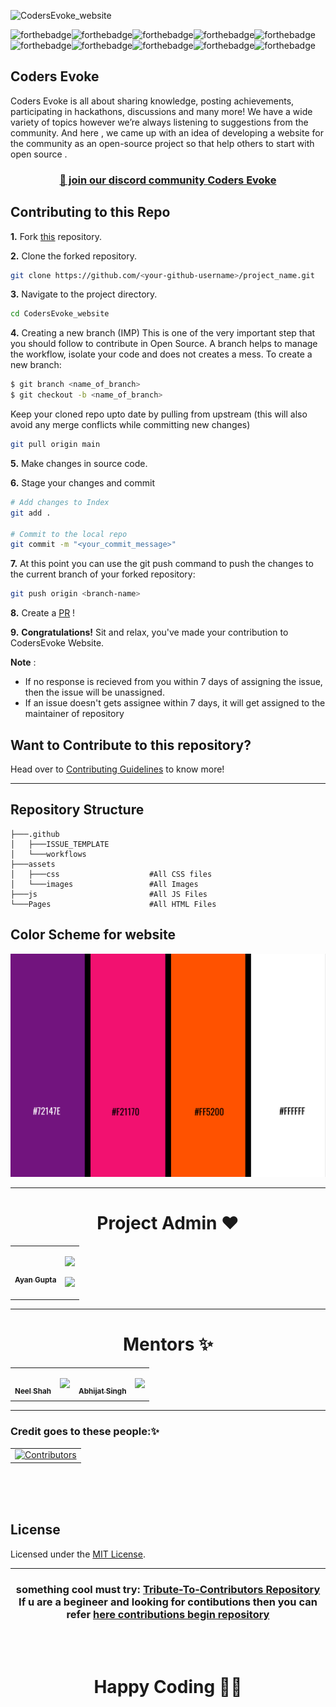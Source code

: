 ![CodersEvoke_website](https://socialify.git.ci/Coders-Evoke-Community/CodersEvoke_website/image?description=1&descriptionEditable=A%20Community%20Website%20for%20CodersEvoke%20&forks=1&issues=1&language=1&owner=1&pulls=1&stargazers=1&theme=Light)

![forthebadge](https://forthebadge.com/images/badges/built-by-developers.svg)![forthebadge](https://forthebadge.com/images/badges/built-with-love.svg)![forthebadge](https://forthebadge.com/images/badges/built-with-swag.svg)![forthebadge](https://forthebadge.com/images/badges/made-with-javascript.svg)![forthebadge](https://forthebadge.com/images/badges/open-source.svg)![forthebadge](https://forthebadge.com/images/badges/uses-git.svg)![forthebadge](https://forthebadge.com/images/badges/uses-html.svg)![forthebadge](https://forthebadge.com/images/badges/uses-css.svg)![forthebadge](https://forthebadge.com/images/badges/uses-js.svg)![forthebadge](https://forthebadge.com/images/badges/validated-html5.svg)

## Coders Evoke

Coders Evoke is all about sharing knowledge, posting achievements, participating in hackathons, discussions and many more!
We have a wide variety of topics however we’re always listening to suggestions from the community.
And here , we came up with an idea of developing a website for the community as an open-source project so that help others to start with open source .

<h3 align="center">
    <a href="https://discord.gg/FZusE7FH4q">👋 join our discord community <strong>Coders Evoke</strong> </a>
    </h3>

## Contributing to this Repo

**1.** Fork [this](https://github.com/Coders-Evoke-Community/CodersEvoke_website/fork) repository.

**2.** Clone the forked repository.

```bash
git clone https://github.com/<your-github-username>/project_name.git
```

**3.** Navigate to the project directory.

```bash
cd CodersEvoke_website
```

**4.** Creating a new branch (IMP)
This is one of the very important step that you should follow to contribute in Open Source. A branch helps to manage the workflow, isolate your code and does not creates a mess. To create a new branch:

```bash
$ git branch <name_of_branch>
$ git checkout -b <name_of_branch>
```

Keep your cloned repo upto date by pulling from upstream (this will also avoid any merge conflicts while committing new changes)

```bash
git pull origin main
```

**5.** Make changes in source code.

**6.** Stage your changes and commit

```bash
# Add changes to Index
git add .

# Commit to the local repo
git commit -m "<your_commit_message>"
```

**7.** At this point you can use the git push command to push the changes to the current branch of your forked repository:

```bash
git push origin <branch-name>
```

**8.** Create a [PR](https://help.github.com/en/github/collaborating-with-issues-and-pull-requests/creating-a-pull-request) !

**9.** **Congratulations!** Sit and relax, you've made your contribution to CodersEvoke Website.

**Note** :

- If no response is recieved from you within 7 days of assigning the issue, then the issue will be unassigned.
- If an issue doesn't gets assignee within 7 days, it will get assigned to the maintainer of repository

## Want to Contribute to this repository?

Head over to [Contributing Guidelines](https://github.com/Coders-Evoke-Community/CodersEvoke_website/blob/main/CONTRIBUTION.md) to know more!

<hr>

## **Repository Structure**

```
├───.github
│   ├───ISSUE_TEMPLATE
│   └───workflows
├───assets
│   ├───css                    #All CSS files
│   └───images                 #All Images
├───js                         #All JS Files
└───Pages                      #All HTML Files
```

## Color Scheme for website

![](https://github.com/Coders-Evoke-Community/CodersEvoke_website/blob/main/colorscheme.png)

---

<h1 align=center> Project Admin ❤️ </h1>
<p align="center">

<table align="center">
    <tbody>
        <tr>
            <td align="center"><a href="https://github.com/Ayan-thecodeking"><img alt="" src="https://avatars.githubusercontent.com/Ayan-thecodeking" width="100px;"><br><sub><b> Ayan Gupta </b></sub></a></td>
            <td align="right">
                <p><a href="https://twitter.com/CodeXayan_?s=09"><img src="https://img.shields.io/badge/twitter-%231DA1F2.svg?&style=for-the-badge&logo=twitter&logoColor=white"></a></p>
                <p><a href="https://www.linkedin.com/in/ayan-gupta-🇮🇳-924833201/"><img src="https://img.shields.io/badge/linkedin-%230077B5.svg?&style=for-the-badge&logo=linkedin&logoColor=white"></a></p>
            </td>
        </tr>
    </tbody>
</table>

---

<h1 align=center> Mentors ✨</h1>
<p align="center">

<table align="center">
    <tbody>
        <tr>
            <td align="center"><a href="https://github.com/neelshah2409"><img alt="" src="https://avatars.githubusercontent.com/u/71593494?v=4" width="100px;"><br><sub><b> Neel Shah </b></sub></a></td>
            <td align="right">
                <p><a href="https://www.linkedin.com/in/neel-shah-07460218a/"><img src="https://img.shields.io/badge/linkedin-%230077B5.svg?&style=for-the-badge&logo=linkedin&logoColor=white"></a></p>
            </td>
            <td align="center"><a href="https://github.com/abhiisinghh7"><img alt="" src="https://avatars.githubusercontent.com/u/62790758?v=4" width="100px;"><br><sub><b> Abhijat Singh </b></sub></a></td>
            <td align="right">
                <p><a href="https://www.linkedin.com/in/abhiisinghh99/"><img src="https://img.shields.io/badge/linkedin-%230077B5.svg?&style=for-the-badge&logo=linkedin&logoColor=white"></a></p>
            </td>
        </tr>
    </tbody>
</table>

---

### Credit goes to these people:✨

<table>
	<tr>
		<td>
			<a href="https://github.com/Coders-Evoke-Community/CodersEvoke_website/graphs/contributors">
  <img src="https://contrib.rocks/image?repo=Coders-Evoke-Community/CodersEvoke_website" alt="Contributors"/>
</a>
		</td>
	</tr>
</table>

</br>
</br>
</br>

## License

Licensed under the [MIT License](LICENSE).

<hr>

<h3 align="center">
   something cool must try: <a href="https://github.com/rohan-kulkarni-25/Tribute-To-Contributors">Tribute-To-Contributors Repository </a>
   <br> If u are a begineer and looking for contibutions then you can refer <a href="https://github.com/Ayan-thecodeking/Here-Contributions-Begins.git">here contributions begin repository </a> </h3>

</br>
</br>

<h1 align=center>Happy Coding 👨‍💻 </h1>
